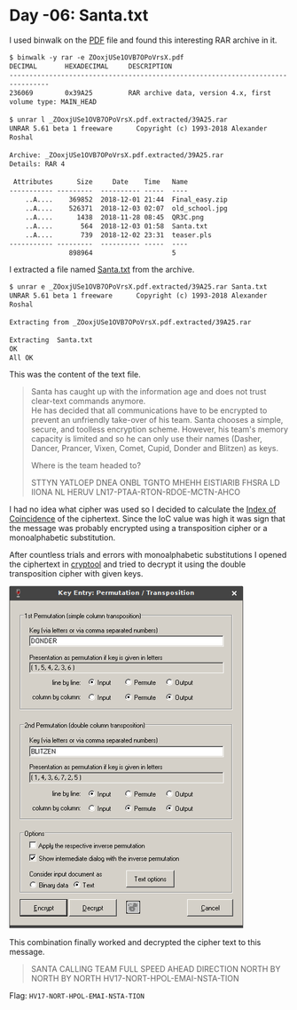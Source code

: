 # Day -06: Santa.txt

I used binwalk on the [PDF](../day-10/files/ZOoxjUSe1OVB7OPoVrsX.pdf) file and found this interesting RAR archive in it.

```
$ binwalk -y rar -e ZOoxjUSe1OVB7OPoVrsX.pdf 
DECIMAL       HEXADECIMAL     DESCRIPTION
--------------------------------------------------------------------------------
236069        0x39A25         RAR archive data, version 4.x, first volume type: MAIN_HEAD

$ unrar l _ZOoxjUSe1OVB7OPoVrsX.pdf.extracted/39A25.rar 
UNRAR 5.61 beta 1 freeware      Copyright (c) 1993-2018 Alexander Roshal

Archive: _ZOoxjUSe1OVB7OPoVrsX.pdf.extracted/39A25.rar
Details: RAR 4

 Attributes      Size     Date    Time   Name
----------- ---------  ---------- -----  ----
    ..A....    369852  2018-12-01 21:44  Final_easy.zip
    ..A....    526371  2018-12-03 02:07  old_school.jpg
    ..A....      1438  2018-11-28 08:45  QR3C.png
    ..A....       564  2018-12-03 01:58  Santa.txt
    ..A....       739  2018-12-02 23:31  teaser.pls
----------- ---------  ---------- -----  ----
               898964                    5
```

I extracted a file named [Santa.txt](files/Santa.txt) from the archive.

```
$ unrar e _ZOoxjUSe1OVB7OPoVrsX.pdf.extracted/39A25.rar Santa.txt
UNRAR 5.61 beta 1 freeware      Copyright (c) 1993-2018 Alexander Roshal

Extracting from _ZOoxjUSe1OVB7OPoVrsX.pdf.extracted/39A25.rar

Extracting  Santa.txt                                                 OK 
All OK
```

This was the content of the text file.

> Santa has caught up with the information age and does not trust
> clear-text commands anymore.  
> He has decided that all communications
> have to be encrypted to prevent an unfriendly take-over of his team.
> Santa chooses a simple, secure, and toolless encryption scheme.
> However, his team's memory capacity is limited and so he can only use
> their names (Dasher, Dancer, Prancer, Vixen, Comet, Cupid, Donder and
> Blitzen) as keys.
>  
> Where is the team headed to?
> 
> STTYN YATLOEP DNEA ONBL TGNTO MHEHH EISTIARIB FHSRA LD IIONA NL HERUV LN17-PTAA-RTON-RDOE-MCTN-AHCO

I had no idea what cipher was used so I decided to calculate the [Index of Coincidence](https://www.dcode.fr/index-coincidence) of the ciphertext. Since the IoC value was high it was sign that the message was probably encrypted using a transposition cipher or a monoalphabetic substitution.

After countless trials and errors with monoalphabetic substitutions I opened the ciphertext in [cryptool](https://www.cryptool.org/en/) and tried to decrypt it using the double transposition cipher with given keys.

![cryptool.png](files/cryptool.png "cryptool")
 
This combination finally worked and decrypted the cipher text to this message.
 
> SANTA CALLING TEAM FULL SPEED AHEAD DIRECTION NORTH BY NORTH BY NORTH HV17-NORT-HPOL-EMAI-NSTA-TION

Flag: `HV17-NORT-HPOL-EMAI-NSTA-TION`
